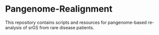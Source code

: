 # Pangenome-Realignment
This repository contains scripts and resources for pangenome-based re-analysis of srGS from rare disease patients.
